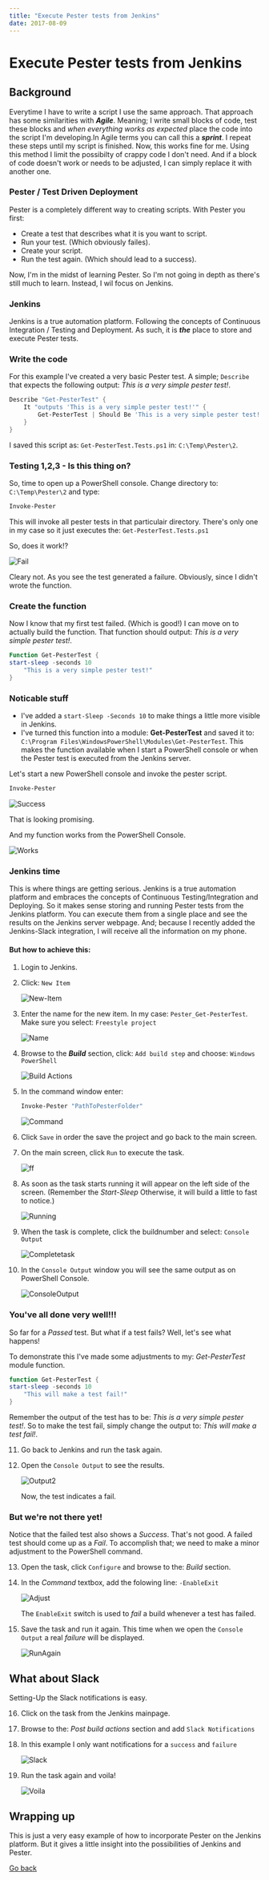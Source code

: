 ```yaml
---
title: "Execute Pester tests from Jenkins"
date: 2017-08-09
---
```


# Execute Pester tests from Jenkins

## Background

Everytime I have to write a script I use the same approach. That approach has some similarities with __*Agile*__. Meaning; I write small blocks of code, test these blocks and _when everything works as expected_ place the code into the script I'm developing.In Agile terms you can call this a __*sprint*__. I repeat these steps until my script is finished. Now, this works fine for me. Using this method I limit the possibilty of crappy code I don't need. And if a block of code doesn't work or needs to be adjusted, I can simply replace it with another one.

### Pester / Test Driven Deployment

Pester is a completely different way to creating scripts. With Pester you first:

* Create a test that describes what it is you want to script.
* Run your test. (Which obviously failes).
* Create your script.
* Run the test again. (Which should lead to a success).

Now, I'm in the midst of learning Pester. So I'm not going in depth as there's still much to learn. Instead, I wil focus on Jenkins. 

### Jenkins

Jenkins is a true automation platform. Following the concepts of Continuous Integration / Testing and Deployment. As such, it is __*the*__ place to store and execute Pester tests. 

### Write the code

For this example I've created a very basic Pester test. A simple; ```Describe``` that expects the following output: _This is a very simple pester test!_.

```powershell
Describe "Get-PesterTest" {
    It "outputs 'This is a very simple pester test!'" {
        Get-PesterTest | Should Be 'This is a very simple pester test!'
    }
}
````

I saved this script as: ```Get-PesterTest.Tests.ps1``` in: ```C:\Temp\Pester\2```.

### Testing 1,2,3 - Is this thing on?

So, time to open up a PowerShell console. Change directory to: ```C:\Temp\Pester\2``` and type:

```powershell
Invoke-Pester
```

This will invoke all pester tests in that particulair directory. There's only one in my case so it just executes the: ```Get-PesterTest.Tests.ps1``` 

So, does it work!?

![Fail](https://codeinblue.files.wordpress.com/2017/08/p2.png)

Cleary not. As you see the test generated a failure. Obviously, since I didn't wrote the function.

### Create the function

Now I know that my first test failed. (Which is good!) I can move on to actually build the function. That function should output: _This is a very simple pester test!_.

```powershell
Function Get-PesterTest {
start-sleep -seconds 10
    "This is a very simple pester test!"
}
```

### Noticable stuff

* I've added a ```start-Sleep -Seconds 10``` to make things a little more visible in Jenkins. 
* I've turned this function into a module: __Get-PesterTest__ and saved it to: ```C:\Program Files\WindowsPowerShell\Modules\Get-PesterTest```. This makes the function available when I start a PowerShell console or when the Pester test is executed from the Jenkins server.

Let's start a new PowerShell console and invoke the pester script.

```powershell
Invoke-Pester
```

![Success](https://codeinblue.files.wordpress.com/2017/08/p3.png)

That is looking promising.

And my function works from the PowerShell Console.

![Works](https://codeinblue.files.wordpress.com/2017/08/p1.png)

### Jenkins time

This is where things are getting serious. Jenkins is a true automation platform and embraces the concepts of Continuous Testing/Integration and Deploying. So it makes sense storing and running Pester tests from the Jenkins platform. You can execute them from a single place and see the results on the Jenkins server webpage. And; because I recently added the Jenkins-Slack integration, I will receive all the information on my phone. 

#### But how to achieve this:

1. Login to Jenkins.

2. Click: ```New Item```

    ![New-Item](https://codeinblue.files.wordpress.com/2017/08/p4.png)

3. Enter the name for the new item. In my case: ```Pester_Get-PesterTest```. Make sure you select: ```Freestyle project```

    ![Name](https://codeinblue.files.wordpress.com/2017/08/p5.png)

4. Browse to the _**Build**_ section, click: ```Add build step``` and choose: ```Windows PowerShell```

    ![Build Actions](https://codeinblue.files.wordpress.com/2017/08/p6.png)

5. In the command window enter:

    ```powershell
    Invoke-Pester "PathToPesterFolder"
    ```

    ![Command](https://codeinblue.files.wordpress.com/2017/08/p7.png)

6. Click ```Save``` in order the save the project and go back to the main screen.

7. On the main screen, click ```Run``` to execute the task.

    ![ff](https://codeinblue.files.wordpress.com/2017/08/p8.png)

8. As soon as the task starts running it will appear on the left side of the screen. (Remember the _Start-Sleep_ Otherwise, it will build a little to fast to notice.)

    ![Running](https://codeinblue.files.wordpress.com/2017/08/p9.png)

9. When the task is complete, click the buildnumber and select: ```Console Output```

    ![Completetask](https://codeinblue.files.wordpress.com/2017/08/p10.png)

10. In the ```Console Output``` window you will see the same output as on PowerShell Console.

    ![ConsoleOutput](https://codeinblue.files.wordpress.com/2017/08/p11.png)

### You've all done very well!!!

So far for a _Passed_ test. But what if a test fails? Well, let's see what happens!

To demonstrate this I've made some adjustments to my: _Get-PesterTest_ module function.

```powershell
function Get-PesterTest {
start-sleep -seconds 10
    "This will make a test fail!"
}
```

Remember the output of the test has to be: _This is a very simple pester test!_. So to make the test fail, simply change the output to: _This will make a test fail!_.

11. Go back to Jenkins and run the task again.

12. Open the ```Console Output``` to see the results.

    ![Output2](https://codeinblue.files.wordpress.com/2017/08/p12.png)

    Now, the test indicates a fail.

### But we're not there yet!

Notice that the failed test also shows a _Success_. That's not good. A failed test should come up as a _Fail_. To accomplish that; we need to make a minor adjustment to the PowerShell command.

13. Open the task, click ```Configure``` and browse to the: _Build_ section.

14. In the _Command_ textbox, add the folowing line: ```-EnableExit```

    ![Adjust](https://codeinblue.files.wordpress.com/2017/08/p13.png)

    The ```EnableExit``` switch is used to _fail_ a build whenever a test has failed.

15. Save the task and run it again. This time when we open the ```Console Output``` a real _failure_ will be displayed.

    ![RunAgain](https://codeinblue.files.wordpress.com/2017/08/p14.png)

## What about Slack

Setting-Up the Slack notifications is easy. 

16. Click on the task from the Jenkins mainpage.

17. Browse to the: _Post build actions_ section and add ```Slack Notifications```

18. In this example I only want notifications for a ```success``` and ```failure```

    ![Slack](https://codeinblue.files.wordpress.com/2017/08/p15.png)

19. Run the task again and voila!

    ![Voila](https://codeinblue.files.wordpress.com/2017/08/p16.png)

## Wrapping up

This is just a very easy example of how to incorporate Pester on the Jenkins platform. But it gives a little insight into the possibilities of Jenkins and Pester.

[Go back](https://mufana.github.io/blog)